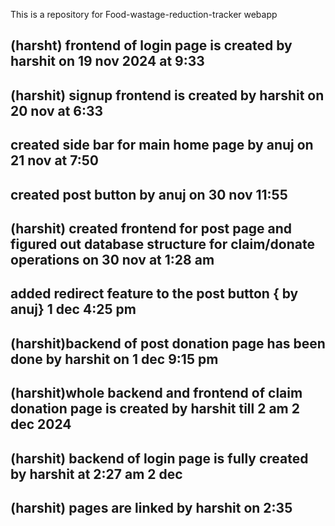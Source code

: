 This is a repository for Food-wastage-reduction-tracker webapp
## (harsht) frontend of login page is created by harshit on 19 nov 2024 at 9:33
## (harshit) signup frontend is created by harshit on 20 nov at 6:33
## created side bar for main home page by anuj on 21 nov at 7:50
## created post button by anuj on 30 nov 11:55 
## (harshit) created frontend for post page and figured out database structure for claim/donate operations on 30 nov at 1:28 am 
## added redirect feature to the post button { by anuj} 1 dec 4:25 pm
## (harshit)backend of post donation page has been done by harshit on 1 dec 9:15 pm
## (harshit)whole backend and frontend of claim donation page is created by harshit till 2 am 2 dec 2024
## (harshit) backend of login page is fully created by harshit at 2:27 am 2 dec
## (harshit) pages are linked by harshit on 2:35
